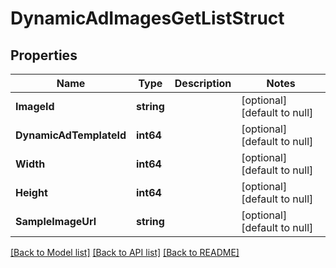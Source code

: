 # DynamicAdImagesGetListStruct

## Properties
Name | Type | Description | Notes
------------ | ------------- | ------------- | -------------
**ImageId** | **string** |  | [optional] [default to null]
**DynamicAdTemplateId** | **int64** |  | [optional] [default to null]
**Width** | **int64** |  | [optional] [default to null]
**Height** | **int64** |  | [optional] [default to null]
**SampleImageUrl** | **string** |  | [optional] [default to null]

[[Back to Model list]](../README.md#documentation-for-models) [[Back to API list]](../README.md#documentation-for-api-endpoints) [[Back to README]](../README.md)


